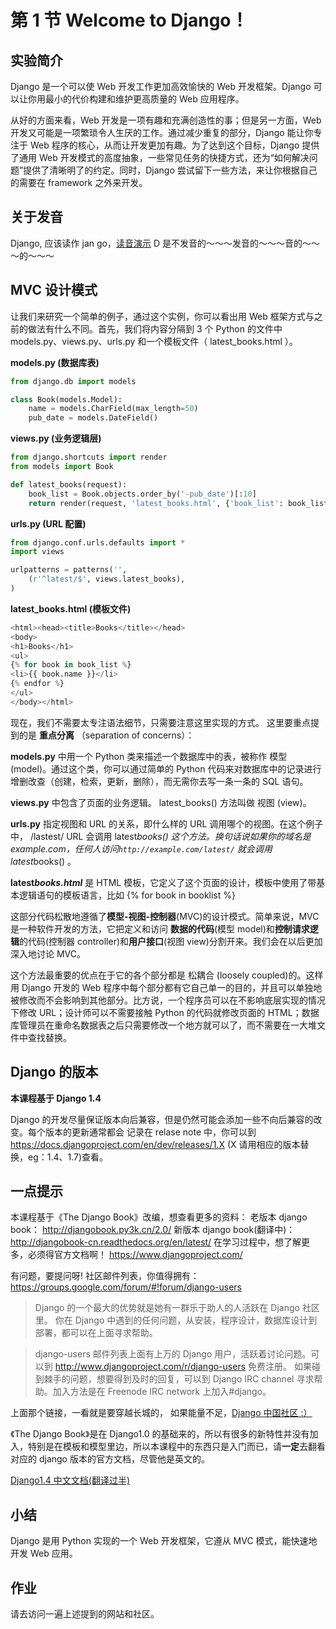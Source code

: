# 第 1 节 Welcome to Django！

## 实验简介

Django 是一个可以使 Web 开发工作更加高效愉快的 Web 开发框架。Django 可以让你用最小的代价构建和维护更高质量的 Web 应用程序。

从好的方面来看，Web 开发是一项有趣和充满创造性的事；但是另一方面，Web 开发又可能是一项繁琐令人生厌的工作。通过减少重复的部分，Django 能让你专注于 Web 程序的核心，从而让开发更加有趣。为了达到这个目标，Django 提供了通用 Web 开发模式的高度抽象，一些常见任务的快捷方式，还为“如何解决问题”提供了清晰明了的约定。同时，Django 尝试留下一些方法，来让你根据自己的需要在 framework 之外来开发。

## 关于发音

Django, 应该读作 jan go，[读音演示](http://www.iciba.com/django) D 是不发音的～～～发音的～～～音的～～～的～～～

## MVC 设计模式

让我们来研究一个简单的例子，通过这个实例，你可以看出用 Web 框架方式与之前的做法有什么不同。首先，我们将内容分隔到 3 个 Python 的文件中 models.py、views.py、urls.py 和一个模板文件（ latest_books.html ）。

**models.py (数据库表)**

```py
from django.db import models

class Book(models.Model):
    name = models.CharField(max_length=50)
    pub_date = models.DateField() 
```

**views.py (业务逻辑层)**

```py
from django.shortcuts import render
from models import Book

def latest_books(request):
    book_list = Book.objects.order_by('-pub_date')[:10]
    return render(request, 'latest_books.html', {'book_list': book_list}) 
```

**urls.py (URL 配置)**

```py
from django.conf.urls.defaults import *
import views

urlpatterns = patterns('',
    (r'^latest/$', views.latest_books),
) 
```

**latest_books.html (模板文件)**

```py
<html><head><title>Books</title></head>
<body>
<h1>Books</h1>
<ul>
{% for book in book_list %}
<li>{{ book.name }}</li>
{% endfor %}
</ul>
</body></html> 
```

现在，我们不需要太专注语法细节，只需要注意这里实现的方式。 这里要重点提到的是 **重点分离** （separation of concerns）：

**models.py** 中用一个 Python 类来描述一个数据库中的表，被称作 模型 (model)。通过这个类，你可以通过简单的 Python 代码来对数据库中的记录进行增删改查（创建，检索，更新，删除），而无需你去写一条一条的 SQL 语句。

**views.py** 中包含了页面的业务逻辑。 latest_books() 方法叫做 视图 (view)。

**urls.py** 指定视图和 URL 的关系，即什么样的 URL 调用哪个的视图。在这个例子中， /lastest/ URL 会调用 latest*books() 这个方法。换句话说如果你的域名是 example.com，任何人访问`http://example.com/latest/` 就会调用 latest*books() 。

**latest*books.html*** 是 HTML 模板，它定义了这个页面的设计，模板中使用了带基本逻辑语句的模板语言，比如 {% for book in booklist %}

这部分代码松散地遵循了**模型-视图-控制器**(MVC)的设计模式。简单来说，MVC 是一种软件开发的方法，它把定义和访问 **数据的代码**(模型 model)和**控制请求逻辑**的代码(控制器 controller)和**用户接口**(视图 view)分割开来。我们会在以后更加深入地讨论 MVC。

这个方法最重要的优点在于它的各个部分都是 松耦合 (loosely coupled)的。这样用 Django 开发的 Web 程序中每个部分都有它自己单一的目的，并且可以单独地被修改而不会影响到其他部分。比方说，一个程序员可以在不影响底层实现的情况下修改 URL；设计师可以不需要接触 Python 的代码就修改页面的 HTML；数据库管理员在重命名数据表之后只需要修改一个地方就可以了，而不需要在一大堆文件中查找替换。

## Django 的版本

**本课程基于 Django 1.4**

Django 的开发尽量保证版本向后兼容，但是仍然可能会添加一些不向后兼容的改变。每个版本的更新通常都会 记录在 relase note 中，你可以到 https://docs.djangoproject.com/en/dev/releases/1.X (X 请用相应的版本替换，eg：1.4、1.7)查看。

## 一点提示

本课程基于《The Django Book》改编，想查看更多的资料： 老版本 django book： http://djangobook.py3k.cn/2.0/ 新版本 django book(翻译中)： http://djangobook-cn.readthedocs.org/en/latest/ 在学习过程中，想了解更多，必须得官方文档啊！ https://www.djangoproject.com/

有问题，要提问呀! 社区邮件列表，你值得拥有： https://groups.google.com/forum/#!forum/django-users

> Django 的一个最大的优势就是她有一群乐于助人的人活跃在 Django 社区里。 你在 Django 中遇到的任何问题，从安装，程序设计，数据库设计到部署，都可以在上面寻求帮助。

> django-users 邮件列表上面有上万的 Django 用户，活跃着讨论问题。可以到 http://www.djangoproject.com/r/django-users 免费注册。 如果碰到棘手的问题，想要得到及时的回复，可以到 Django IRC channel 寻求帮助。加入方法是在 Freenode IRC network 上加入#django。

上面那个链接，一看就是要穿越长城的， 如果能量不足，[Django 中国社区 :）](http://django-china.cn/)

《The Django Book》是在 Django1.0 的基础来的，所以有很多的新特性并没有加入，特别是在模板和模型里边，所以本课程中的东西只是入门而已，请**一定**去翻看对应的 django 版本的官方文档，尽管他是英文的。

[Django1.4 中文文档(翻译过半)](https://django-chinese-docs-14.readthedocs.org/en/latest/)

## 小结

Django 是用 Python 实现的一个 Web 开发框架，它遵从 MVC 模式，能快速地开发 Web 应用。

## 作业

请去访问一遍上述提到的网站和社区。